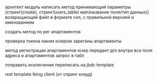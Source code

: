 архитект модуль
написать метод принимающий параметры {стринг(create), стринг(users_table) мап(название поля/тип данных)}
возвращающий файл в формате скл, c правильной версией и именованием


создать метод по рег апартаментов

проверка токена
каким юзером зареганы апартаменты

метод регистрации апартаментов юзер передает дто внутри все поля адреса и апартаментов
запрос в табл



поправить исключения
переписать на jbdc template

rest template
feing client (от спринг клауд)
